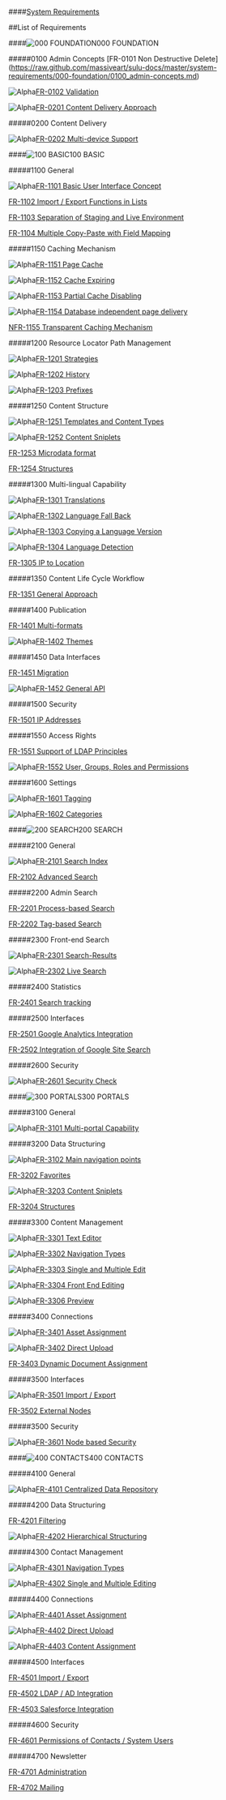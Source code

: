 ####[System Requirements](https://github.com/massiveart/sulu-docs/tree/master/system-requirements/ "Index of System Requirements")

##List of Requirements

####![000 FOUNDATION](https://raw.github.com/massiveart/sulu-docs/master/system-requirements/images/foundation.png)000 FOUNDATION

#####0100 Admin Concepts
[FR-0101 Non Destructive Delete] (https://raw.github.com/massiveart/sulu-docs/master/system-requirements/000-foundation/0100_admin-concepts.md)

![Alpha](https://raw.github.com/massiveart/sulu-docs/master/system-requirements/images/alpha.png)[FR-0102 Validation](https://github.com/massiveart/sulu-docs/tree/master/system-requirements/000-foundation/0100_admin-concepts.md)

![Alpha](https://raw.github.com/massiveart/sulu-docs/master/system-requirements/images/alpha.png)[FR-0201 Content Delivery Approach](https://github.com/massiveart/sulu-docs/tree/master/system-requirements/000-foundation/0200_content-delivery.md)

#####0200 Content Delivery

![Alpha](https://raw.github.com/massiveart/sulu-docs/master/system-requirements/images/alpha.png)[FR-0202 Multi-device Support](https://github.com/massiveart/sulu-docs/tree/master/system-requirements/000-foundation/0200_content-delivery.md)

####![100 BASIC](https://raw.github.com/massiveart/sulu-docs/master/system-requirements/images/basic.png)100 BASIC

#####1100 General

![Alpha](https://raw.github.com/massiveart/sulu-docs/master/system-requirements/images/alpha.png)[FR-1101 Basic User Interface Concept](https://github.com/massiveart/sulu-docs/tree/master/system-requirements/100-basic/1100_general.md)

[FR-1102 Import / Export Functions in Lists](https://github.com/massiveart/sulu-docs/tree/master/system-requirements/100-basic/1100_general.md)

[FR-1103 Separation of Staging and Live Environment](https://github.com/massiveart/sulu-docs/tree/master/system-requirements/100-basic/1100_general.md)

[FR-1104 Multiple Copy-Paste with Field Mapping](https://github.com/massiveart/sulu-docs/tree/master/system-requirements/100-basic/1100_general.md)

#####1150 Caching Mechanism

![Alpha](https://raw.github.com/massiveart/sulu-docs/master/system-requirements/images/alpha.png)[FR-1151 Page Cache](https://github.com/massiveart/sulu-docs/tree/master/system-requirements/100-basic/1150_caching.md)

![Alpha](https://raw.github.com/massiveart/sulu-docs/master/system-requirements/images/alpha.png)[FR-1152 Cache Expiring](https://github.com/massiveart/sulu-docs/tree/master/system-requirements/100-basic/1150_caching.md)

![Alpha](https://raw.github.com/massiveart/sulu-docs/master/system-requirements/images/alpha.png)[FR-1153 Partial Cache Disabling](https://github.com/massiveart/sulu-docs/tree/master/system-requirements/100-basic/1150_caching.md)

![Alpha](https://raw.github.com/massiveart/sulu-docs/master/system-requirements/images/alpha.png)[FR-1154 Database independent page delivery](https://github.com/massiveart/sulu-docs/tree/master/system-requirements/100-basic/1150_caching.md)

[NFR-1155  Transparent Caching Mechanism](https://github.com/massiveart/sulu-docs/tree/master/system-requirements/100-basic/1150_caching.md)

#####1200 Resource Locator Path Management

![Alpha](https://raw.github.com/massiveart/sulu-docs/master/system-requirements/images/alpha.png)[FR-1201 Strategies](https://github.com/massiveart/sulu-docs/tree/master/system-requirements/100-basic/1200_rlp.md)

![Alpha](https://raw.github.com/massiveart/sulu-docs/master/system-requirements/images/alpha.png)[FR-1202 History](https://github.com/massiveart/sulu-docs/tree/master/system-requirements/100-basic/1200_rlp.md)

![Alpha](https://raw.github.com/massiveart/sulu-docs/master/system-requirements/images/alpha.png)[FR-1203 Prefixes](https://github.com/massiveart/sulu-docs/tree/master/system-requirements/100-basic/1200_rlp.md)

#####1250 Content Structure

![Alpha](https://raw.github.com/massiveart/sulu-docs/master/system-requirements/images/alpha.png)[FR-1251 Templates and Content Types](https://github.com/massiveart/sulu-docs/tree/master/system-requirements/100-basic/1250_content-structure.md)

![Alpha](https://raw.github.com/massiveart/sulu-docs/master/system-requirements/images/alpha.png)[FR-1252 Content Sniplets](https://github.com/massiveart/sulu-docs/tree/master/system-requirements/100-basic/1250_content-structure.md)

[FR-1253 Microdata format](https://github.com/massiveart/sulu-docs/tree/master/system-requirements/100-basic/1250_content-structure.md)

[FR-1254 Structures](https://github.com/massiveart/sulu-docs/tree/master/system-requirements/100-basic/1250_content-structure.md)

#####1300 Multi-lingual Capability

![Alpha](https://raw.github.com/massiveart/sulu-docs/master/system-requirements/images/alpha.png)[FR-1301 Translations](https://github.com/massiveart/sulu-docs/tree/master/system-requirements/100-basic/1300_multi-lingual-capability.md)

![Alpha](https://raw.github.com/massiveart/sulu-docs/master/system-requirements/images/alpha.png)[FR-1302 Language Fall Back](https://github.com/massiveart/sulu-docs/tree/master/system-requirements/100-basic/1300_multi-lingual-capability.md)

![Alpha](https://raw.github.com/massiveart/sulu-docs/master/system-requirements/images/alpha.png)[FR-1303 Copying a Language Version](https://github.com/massiveart/sulu-docs/tree/master/system-requirements/100-basic/1300_multi-lingual-capability.md)

![Alpha](https://raw.github.com/massiveart/sulu-docs/master/system-requirements/images/alpha.png)[FR-1304 Language Detection](https://github.com/massiveart/sulu-docs/tree/master/system-requirements/100-basic/1300_multi-lingual-capability.md)

[FR-1305 IP to Location](https://github.com/massiveart/sulu-docs/tree/master/system-requirements/100-basic/1300_multi-lingual-capability.md)

#####1350 Content Life Cycle Workflow

[FR-1351 General Approach](https://github.com/massiveart/sulu-docs/tree/master/system-requirements/100-basic/1350_clc.md)

#####1400 Publication

[FR-1401 Multi-formats](https://github.com/massiveart/sulu-docs/tree/master/system-requirements/100-basic/1400_publication.md)

![Alpha](https://raw.github.com/massiveart/sulu-docs/master/system-requirements/images/alpha.png)[FR-1402 Themes](https://github.com/massiveart/sulu-docs/tree/master/system-requirements/100-basic/1400_publication.md)

#####1450 Data Interfaces

[FR-1451 Migration](https://github.com/massiveart/sulu-docs/tree/master/system-requirements/100-basic/1450_data-interfaces.md)

![Alpha](https://raw.github.com/massiveart/sulu-docs/master/system-requirements/images/alpha.png)[FR-1452 General API](https://github.com/massiveart/sulu-docs/tree/master/system-requirements/100-basic/1450_data-interfaces.md)

#####1500 Security

[FR-1501 IP Addresses](https://github.com/massiveart/sulu-docs/tree/master/system-requirements/100-basic/1500_security.md)

#####1550 Access Rights

[FR-1551 Support of LDAP Principles](https://github.com/massiveart/sulu-docs/tree/master/system-requirements/100-basic/1550_access-rights.md)

![Alpha](https://raw.github.com/massiveart/sulu-docs/master/system-requirements/images/alpha.png)[FR-1552 User, Groups, Roles and Permissions](https://github.com/massiveart/sulu-docs/tree/master/system-requirements/100-basic/1550_access-rights.md)

#####1600 Settings

![Alpha](https://raw.github.com/massiveart/sulu-docs/master/system-requirements/images/alpha.png)[FR-1601 Tagging](https://github.com/massiveart/sulu-docs/tree/master/system-requirements/100-basic/1600_settings.md)

![Alpha](https://raw.github.com/massiveart/sulu-docs/master/system-requirements/images/alpha.png)[FR-1602 Categories](https://github.com/massiveart/sulu-docs/tree/master/system-requirements/100-basic/1600_settings.md)

####![200 SEARCH](https://raw.github.com/massiveart/sulu-docs/master/system-requirements/images/search.png)200 SEARCH

#####2100 General

![Alpha](https://raw.github.com/massiveart/sulu-docs/master/system-requirements/images/alpha.png)[FR-2101 Search Index](https://github.com/massiveart/sulu-docs/tree/master/system-requirements/200-search/2100_general.md)

[FR-2102 Advanced Search](https://github.com/massiveart/sulu-docs/tree/master/system-requirements/200-search/2100_general.md)

#####2200 Admin Search

[FR-2201 Process-based Search](https://github.com/massiveart/sulu-docs/tree/master/system-requirements/200-search/2200_admin.md)

[FR-2202 Tag-based Search](https://github.com/massiveart/sulu-docs/tree/master/system-requirements/200-search/2200_admin.md)

#####2300 Front-end Search

![Alpha](https://raw.github.com/massiveart/sulu-docs/master/system-requirements/images/alpha.png)[FR-2301 Search-Results](https://github.com/massiveart/sulu-docs/tree/master/system-requirements/200-search/2300_frontend.md)

![Alpha](https://raw.github.com/massiveart/sulu-docs/master/system-requirements/images/alpha.png)[FR-2302 Live Search](https://github.com/massiveart/sulu-docs/tree/master/system-requirements/200-search/2300_frontend.md)

#####2400 Statistics

[FR-2401 Search tracking](https://github.com/massiveart/sulu-docs/tree/master/system-requirements/200-search/2400_statistics.md)

#####2500 Interfaces

[FR-2501 Google Analytics Integration](https://github.com/massiveart/sulu-docs/tree/master/system-requirements/200-search/2500_interfaces.md)

[FR-2502 Integration of Google Site Search](https://github.com/massiveart/sulu-docs/tree/master/system-requirements/200-search/2500_interfaces.md)

#####2600 Security

![Alpha](https://raw.github.com/massiveart/sulu-docs/master/system-requirements/images/alpha.png)[FR-2601 Security Check](https://github.com/massiveart/sulu-docs/tree/master/system-requirements/200-search/2600_security.md)

####![300 PORTALS](https://raw.github.com/massiveart/sulu-docs/master/system-requirements/images/portals.png)300 PORTALS

#####3100 General

![Alpha](https://raw.github.com/massiveart/sulu-docs/master/system-requirements/images/alpha.png)[FR-3101 Multi-portal Capability](https://github.com/massiveart/sulu-docs/tree/master/system-requirements/300-portals/3100_general.md)

#####3200 Data Structuring

![Alpha](https://raw.github.com/massiveart/sulu-docs/master/system-requirements/images/alpha.png)[FR-3102 Main navigation points](https://github.com/massiveart/sulu-docs/tree/master/system-requirements/300-portals/3200_data-structuring.md)

[FR-3202 Favorites](https://github.com/massiveart/sulu-docs/tree/master/system-requirements/300-portals/3200_data-structuring.md)

![Alpha](https://raw.github.com/massiveart/sulu-docs/master/system-requirements/images/alpha.png)[FR-3203 Content Sniplets](https://github.com/massiveart/sulu-docs/tree/master/system-requirements/300-portals/3200_data-structuring.md)

[FR-3204 Structures](https://github.com/massiveart/sulu-docs/tree/master/system-requirements/300-portals/3200_data-structuring.md)

#####3300 Content Management

![Alpha](https://raw.github.com/massiveart/sulu-docs/master/system-requirements/images/alpha.png)[FR-3301 Text Editor](https://github.com/massiveart/sulu-docs/tree/master/system-requirements/300-portals/3300_content-management.md)

![Alpha](https://raw.github.com/massiveart/sulu-docs/master/system-requirements/images/alpha.png)[FR-3302 Navigation Types](https://github.com/massiveart/sulu-docs/tree/master/system-requirements/300-portals/3300_content-management.md)

![Alpha](https://raw.github.com/massiveart/sulu-docs/master/system-requirements/images/alpha.png)[FR-3303 Single and Multiple Edit](https://github.com/massiveart/sulu-docs/tree/master/system-requirements/300-portals/3300_content-management.md)

![Alpha](https://raw.github.com/massiveart/sulu-docs/master/system-requirements/images/alpha.png)[FR-3304 Front End Editing](https://github.com/massiveart/sulu-docs/tree/master/system-requirements/300-portals/3300_content-management.md)

![Alpha](https://raw.github.com/massiveart/sulu-docs/master/system-requirements/images/alpha.png)[FR-3306 Preview](https://github.com/massiveart/sulu-docs/tree/master/system-requirements/300-portals/3300_content-management.md)

#####3400 Connections

![Alpha](https://raw.github.com/massiveart/sulu-docs/master/system-requirements/images/alpha.png)[FR-3401 Asset Assignment](https://github.com/massiveart/sulu-docs/tree/master/system-requirements/300-portals/3400_connections.md)

![Alpha](https://raw.github.com/massiveart/sulu-docs/master/system-requirements/images/alpha.png)[FR-3402 Direct Upload](https://github.com/massiveart/sulu-docs/tree/master/system-requirements/300-portals/3400_connections.md)

[FR-3403 Dynamic Document Assignment](https://github.com/massiveart/sulu-docs/tree/master/system-requirements/300-portals/3400_connections.md)

#####3500 Interfaces

![Alpha](https://raw.github.com/massiveart/sulu-docs/master/system-requirements/images/alpha.png)[FR-3501 Import / Export](https://github.com/massiveart/sulu-docs/tree/master/system-requirements/300-portals/3500_interfaces.md)

[FR-3502 External Nodes](https://github.com/massiveart/sulu-docs/tree/master/system-requirements/300-portals/3500_interfaces.md)

#####3500 Security

![Alpha](https://raw.github.com/massiveart/sulu-docs/master/system-requirements/images/alpha.png)[FR-3601 Node based Security](https://github.com/massiveart/sulu-docs/tree/master/system-requirements/300-portals/3600_security.md)

####![400 CONTACTS](https://raw.github.com/massiveart/sulu-docs/master/system-requirements/images/contacts.png)400 CONTACTS

#####4100 General

![Alpha](https://raw.github.com/massiveart/sulu-docs/master/system-requirements/images/alpha.png)[FR-4101 Centralized Data Repository](https://github.com/massiveart/sulu-docs/tree/master/system-requirements/400-contacts/general.md)

#####4200 Data Structuring

[FR-4201 Filtering](https://raw.github.com/massiveart/sulu-docs/master/system-requirements/400-contacts/data-structuring.md)

![Alpha](https://raw.github.com/massiveart/sulu-docs/master/system-requirements/images/alpha.png)[FR-4202 Hierarchical Structuring](https://github.com/massiveart/sulu-docs/tree/master/system-requirements/400-contacts/data-structuring.md)

#####4300 Contact Management

![Alpha](https://raw.github.com/massiveart/sulu-docs/master/system-requirements/images/alpha.png)[FR-4301 Navigation Types](https://github.com/massiveart/sulu-docs/tree/master/system-requirements/400-contacts/contact-management.md)

![Alpha](https://raw.github.com/massiveart/sulu-docs/master/system-requirements/images/alpha.png)[FR-4302 Single and Multiple Editing](https://github.com/massiveart/sulu-docs/tree/master/system-requirements/400-contacts/contact-management.md)

#####4400 Connections

![Alpha](https://raw.github.com/massiveart/sulu-docs/master/system-requirements/images/alpha.png)[FR-4401 Asset Assignment](hhttps://github.com/massiveart/sulu-docs/tree/master/system-requirements/400-contacts/connections.md)

![Alpha](https://raw.github.com/massiveart/sulu-docs/master/system-requirements/images/alpha.png)[FR-4402 Direct Upload](https://github.com/massiveart/sulu-docs/tree/master/system-requirements/400-contacts/connections.md)

![Alpha](https://raw.github.com/massiveart/sulu-docs/master/system-requirements/images/alpha.png)[FR-4403 Content Assignment](https://github.com/massiveart/sulu-docs/tree/master/system-requirements/400-contacts/connections.md)

#####4500 Interfaces

[FR-4501 Import / Export](https://github.com/massiveart/sulu-docs/tree/master/system-requirements/400-contacts/interfaces.md)

[FR-4502 LDAP / AD Integration](https://github.com/massiveart/sulu-docs/tree/master/system-requirements/400-contacts/interfaces.md)

[FR-4503 Salesforce Integration](https://github.com/massiveart/sulu-docs/tree/master/system-requirements/400-contacts/interfaces.md)

#####4600 Security

[FR-4601 Permissions of Contacts / System Users](https://github.com/massiveart/sulu-docs/tree/master/system-requirements/400-contacts/security.md)

#####4700 Newsletter

[FR-4701 Administration](https://github.com/massiveart/sulu-docs/tree/master/system-requirements/400-contacts/newsletter.md)

[FR-4702 Mailing](https://github.com/massiveart/sulu-docs/tree/master/system-requirements/400-contacts/newsletter.md)




